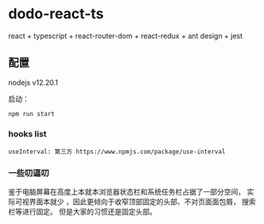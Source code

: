 # dodo-react-ts

react + typescript + react-router-dom + react-redux + ant design + jest 

## 配置

nodejs v12.20.1

启动： 
```
npm run start 
```

### hooks list

```
useInterval: 第三方 https://www.npmjs.com/package/use-interval
```


### 一些叨逼叨

鉴于电脑屏幕在高度上本就本浏览器状态栏和系统任务栏占据了一部分空间， 
实际可视界面本就少 ，因此更倾向于收窄顶部固定的头部、不对页面面包屑， 搜索栏等进行固定。
但是大家的习惯还是固定头部。

 
